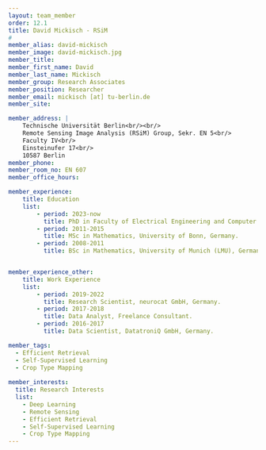 ```yaml
---
layout: team_member
order: 12.1
title: David Mickisch - RSiM
#
member_alias: david-mickisch
member_image: david-mickisch.jpg
member_title:
member_first_name: David
member_last_name: Mickisch
member_group: Research Associates
member_position: Researcher
member_email: mickisch [at] tu-berlin.de
member_site:

member_address: |
    Technische Universität Berlin<br/><br/>
    Remote Sensing Image Analysis (RSiM) Group, Sekr. EN 5<br/>
    Faculty IV<br/>
    Einsteinufer 17<br/>
    10587 Berlin
member_phone:
member_room_no: EN 607
member_office_hours:

member_experience:
    title: Education
    list:
        - period: 2023-now
          title: PhD in Faculty of Electrical Engineering and Computer Science, TU Berlin, Germany.
        - period: 2011-2015
          title: MSc in Mathematics, University of Bonn, Germany.
        - period: 2008-2011
          title: BSc in Mathematics, University of Munich (LMU), Germany.


member_experience_other:
    title: Work Experience
    list:
        - period: 2019-2022
          title: Research Scientist, neurocat GmbH, Germany.
        - period: 2017-2018
          title: Data Analyst, Freelance Consultant.
        - period: 2016-2017
          title: Data Scientist, DatatroniQ GmbH, Germany.

member_tags:
  - Efficient Retrieval
  - Self-Supervised Learning
  - Crop Type Mapping
    
member_interests:
  title: Research Interests
  list:
    - Deep Learning
    - Remote Sensing
    - Efficient Retrieval
    - Self-Supervised Learning
    - Crop Type Mapping
---
```

